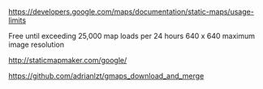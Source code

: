 https://developers.google.com/maps/documentation/static-maps/usage-limits

Free until exceeding 25,000 map loads per 24 hours
640 x 640 maximum image resolution

http://staticmapmaker.com/google/

https://github.com/adrianlzt/gmaps_download_and_merge
